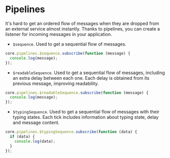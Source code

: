 # Pipelines

It's hard to get an ordered flow of messages when they are dropped from an external service almost instantly. Thanks to pipelines, you can create a listener for incoming messages in your application.

- `$sequence`. Used to get a sequential flow of messages.

```javascript
core.pipelines.$sequence.subscribe(function (message) {
  console.log(message);
});
```

- `$readableSequence`. Used to get a sequential flow of messages, including an extra delay between each one. Each delay is obtained from its previous message, improving readability.

```javascript
core.pipelines.$readableSequence.subscribe(function (message) {
  console.log(message);
});
```

- `$typingSequence`. Used to get a sequential flow of messages with their typing states. Each tick includes information about typing state, delay and message content.

```javascript
core.pipelines.$typingSequence.subscribe(function (data) {
  if (data) {
    console.log(data);
  }
});
```
